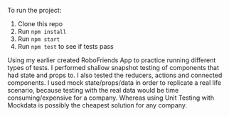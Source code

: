 To run the project:

1. Clone this repo
2. Run `npm install`
3. Run `npm start`
4. Run `npm test` to see if tests pass

Using my earlier created RoboFriends App to practice running different types of tests. I performed shallow snapshot testing of components that had state and props to. I also tested the reducers, actions and connected components. I used mock state/props/data in order to replicate a real life scenario, because testing with the real data would be time consuming/expensive for a company. Whereas using Unit Testing with Mockdata is possibly the cheapest solution for any company. 
